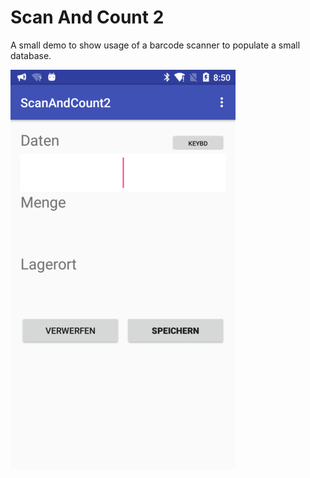 # Scan And Count 2

A small demo to show usage of a barcode scanner to populate a small database.

![main screen](https://github.com/hjgode/ScanAndCount2/blob/master/app/doc/screen_main.png)
